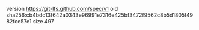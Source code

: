 version https://git-lfs.github.com/spec/v1
oid sha256:cb4bdc13f642a0343e96991e7316e425bf3472f9562c8b5d1805f4982fce57e1
size 497
